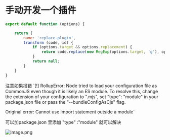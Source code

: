 

# 手动开发一个插件

```JavaScript
export default function (options) {

    return {
        name: 'replace-plugin',
        transform (code, id) {
            if (options.target && options.replacement) {
                return code.replace(new RegExp(options.target, 'g'), options.replacement);
            }
            return null;
        }
    }
}
```

注意如果报错 \`\[!] RollupError: Node tried to load your configuration file as CommonJS even though it is likely an ES module. To resolve this, change the extension of your configuration to ".mjs", set "type": "module" in your package.json file or pass the "--bundleConfigAsCjs" flag.

Original error: Cannot use import statement outside a module\`

可以加package.json 里添加 "type" :"module" 就可以解决

![image.png](https://p0-xtjj-private.juejin.cn/tos-cn-i-73owjymdk6/6da6bf5ae96c4fdda971a8d064bb4988~tplv-73owjymdk6-jj-mark-v1:0:0:0:0:5o6Y6YeR5oqA5pyv56S-5Yy6IEAg5a6J5Yip5ZCbX0FuTGlqdW4=:q75.awebp?policy=eyJ2bSI6MywidWlkIjoiMjUwMjk2MDY4NjA0MDI4NiJ9&rk3s=f64ab15b&x-orig-authkey=f32326d3454f2ac7e96d3d06cdbb035152127018&x-orig-expires=1737871278&x-orig-sign=c7IFw104m4OHKO80acfog1U8v3E%3D)
